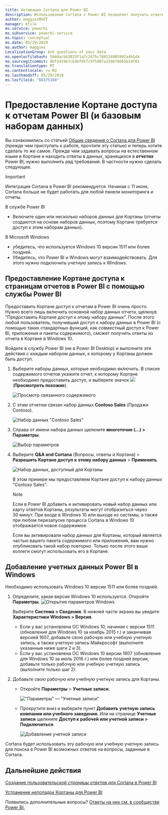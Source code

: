 ```yaml
---
title: Активация Cortana для Power BI
description: Использование Cortana с Power BI позволяет получать ответы от данных. Активируйте Кортану для каждого набора данных Power BI, а затем предоставьте ей доступ к наборам данных с устройств Windows.
author: maggiesMSFT
manager: kfile
ms.service: powerbi
ms.subservice: powerbi-service
ms.topic: conceptual
ms.date: 05/29/2019
ms.author: maggies
LocalizationGroup: Ask questions of your data
ms.openlocfilehash: 584dacbb3823f1a7c2475c780124985992a4b1d4
ms.sourcegitcommit: 8bf2419b7cb4bf95fc975d07a329b78db5b19f81
ms.translationtype: MT
ms.contentlocale: ru-RU
ms.lasthandoff: 05/29/2019
ms.locfileid: "66375160"
---
```

# <a name="enable-cortana-to-access-power-bi-reports-and-their-underlying-datasets"></a>Предоставление Кортане доступа к отчетам Power BI (и базовым наборам данных)
Вы ознакомились со статьей [Общие сведения о Cortana для Power BI](service-cortana-intro.md) (прежде чем приступать к работе, прочтите эту статью) и теперь хотите сделать то же самое.  Прежде чем задавать вопросы на естественном языке в Кортане и находить ответы в данных, хранящихся в ***отчетах*** Power BI, нужно выполнить ряд требований. В частности нужно сделать следующее.

> [!IMPORTANT]
> Интеграция Cortana в Power BI рекомендуется. Начиная с 11 июня, Cortana больше не будет работать для любой панели мониторинга и отчеты.

В службе Power BI

* Включите один или несколько наборов данных для Кортаны (отчеты создаются на основе наборов данных, поэтому Кортане требуется доступ к этим наборам данных).

В Microsoft Windows

* убедитесь, что используется Windows 10 версии 1511 или более поздней.
* Убедитесь, что Power BI и Windows могут взаимодействовать. Для этого нужно подключить учетную запись к Windows.

## <a name="use-power-bi-service-to-enable-cortana-to-access-report-pages-in-power-bi"></a>Предоставление Кортане доступа к страницам отчетов в Power BI с помощью службы Power BI
Предоставить Кортане доступ к отчетам в Power BI очень просто.  Нужно всего лишь включить основной набор данных отчета, щелкнув "Предоставить Кортане доступ к этому набору данных". После этого любой пользователь, получивший доступ к набору данных в Power BI (с помощью таких стандартных функций, как совместный доступ к Power BI, приложения и пакеты содержимого), сможет получить ответы из отчета в Кортане в Windows 10.

Войдите в службу Power BI (не в Power BI Desktop) и выполните эти действия с каждым набором данных, к которому у Кортаны должен быть доступ.

1. Выберите наборы данных, которые необходимо включить. В списке содержимого отчетов укажите отчет, к которому Кортане необходимо предоставить доступ, и выберите значок ![](media/service-cortana-enable/power-bi-cortana-view-related-icon.png) (**Просмотреть похожие**).
   
    ![Просмотр связанного содержимого](media/service-cortana-enable/power-bi-view-related.png)
2. С этим отчетом связан набор данных **Contoso Sales** (Продажи Contoso).
   
    ![Набор данных "Contoso Sales"](media/service-cortana-enable/power-bi-identify-dataset.png)
3. Справа от имени набора данных щелкните **многоточие (...) > Параметры**.  
   
    ![Выбор параметров](media/service-cortana-enable/power-bi-settings-cortana.png)
4. Выберите **Q&A and Cortana** (Вопросы, ответы и Кортана)  >  **Разрешить Кортане доступ к этому набору данных**  >  **Применить**.
   
   ![Набор данных, доступный для Кортаны](media/service-cortana-enable/power-bi-cortana-enable-new.png)
   
   В этом примере мы предоставляем Кортане доступ к набору данных "Contoso Sales".
   
   > [!NOTE]
   > Если в Power BI добавить и активировать новый набор данных или карту ответов Кортаны, результаты могут отобразиться через 30 минут. При входе в Windows 10 или выходе из системы, а также при любом перезапуске процесса Cortana в Windows 10 отображается новое содержимое.
   > 
   > Если вы активировали набор данных для Кортаны, который является частью вашего пакета содержимого или приложения, вам нужно опубликовать такой набор повторно. Только после этого ваши коллеги смогут использовать его в Кортане.
   > 
   > 

## <a name="add-your-power-bi-credentials-to-windows"></a>Добавление учетных данных Power BI в Windows
Необходимо использовать Windows 10 версии 1511 или более поздней.

1. Определите, какая версия Windows 10 используется. Откройте **Параметры**.
    ![Открытие параметров Windows](media/service-cortana-enable/power-bi-cortana-windows.png)

    Выберите **Система > Сведения**. В нижней части экрана вы увидите **Характеристики Windows > Версия**.

   * Если у вас установлена ОС Windows 10, начиная с версии 1511 (обновление для Windows 10 за ноябрь 2015 г.) и заканчивая версией 1607, добавьте свою рабочую или учебную учетную запись, а также учетную запись Майкрософт (выполните указанные ниже шаги 2 и 3).
   * Если у вас установлена ОС Windows 10 версии 1607 (обновление для Windows 10 за июль 2016 г.) или более поздней версии, добавьте только рабочую или учебную учетную запись (выполните только шаг 2).
1. Добавьте свою рабочую или учебную учетную запись для Кортаны.
   
   * Откройте **Параметры** > **Учетные записи**.
     
       !["Параметры" — "Учетные записи"](media/service-cortana-enable/power-bi-windows-accounts.png)
   * Прокрутите вниз и выберите пункт **Добавить учетную запись компании или учебного заведения**. Или на странице **Учетные записи** щелкните **Доступ к рабочей или учетной записи > Подключиться**.
     
     ![Добавление учетной записи](media/service-cortana-enable/power-bi-add-work-account2.png)

Cortana будет использовать эту рабочую или учебную учетную запись для поиска в Power BI возможных ответов на вопросы, заданные в Cortana.

## <a name="next-steps"></a>Дальнейшие действия
[Создание пользовательской *страницы ответов* для Cortana в Power BI](service-cortana-answer-cards.md)

[Устранение неполадок Кортаны для Power BI](service-cortana-troubleshoot.md)

Появились дополнительные вопросы? [Ответы на них см. в сообществе Power BI.](http://community.powerbi.com/)

